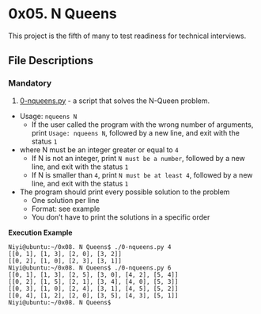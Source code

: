 # 0x05. N Queens

This project is the fifth of many to test readiness for technical interviews.

## File Descriptions
### Mandatory

1. [0-nqueens.py](./0-nqueens.py) - a script that solves the N-Queen problem.

  - Usage: `nqueens N`
	- If the user called the program with the wrong number of arguments, print `Usage: nqueens N`, followed by a new line, and exit with the status `1`
  - where N must be an integer greater or equal to `4`
	- If N is not an integer, print `N must be a number`, followed by a new line, and exit with the status `1`
	- If N is smaller than `4`, print `N must be at least 4`, followed by a new line, and exit with the status `1`
  - The program should print every possible solution to the problem
	- One solution per line
	- Format: see example
	- You don’t have to print the solutions in a specific order 
	
  **Execution Example**
  ```
  Niyi@ubuntu:~/0x08. N Queens$ ./0-nqueens.py 4
  [[0, 1], [1, 3], [2, 0], [3, 2]]
  [[0, 2], [1, 0], [2, 3], [3, 1]]
  Niyi@ubuntu:~/0x08. N Queens$ ./0-nqueens.py 6
  [[0, 1], [1, 3], [2, 5], [3, 0], [4, 2], [5, 4]]
  [[0, 2], [1, 5], [2, 1], [3, 4], [4, 0], [5, 3]]
  [[0, 3], [1, 0], [2, 4], [3, 1], [4, 5], [5, 2]]
  [[0, 4], [1, 2], [2, 0], [3, 5], [4, 3], [5, 1]]
  Niyi@ubuntu:~/0x08. N Queens$
  ```

